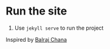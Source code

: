 # Run the site

1. Use ```jekyll serve``` to run the project



Inspired by [Balraj Chana](https://dribbble.com/shots/2380700-New-Portfolio-Site-Live)
